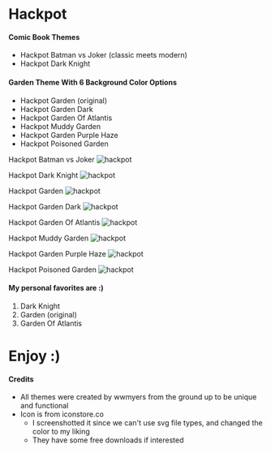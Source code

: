# Hackpot

#### Comic Book Themes
* Hackpot Batman vs Joker (classic meets modern)
* Hackpot Dark Knight

#### Garden Theme With 6 Background Color Options
* Hackpot Garden (original)
* Hackpot Garden Dark
* Hackpot Garden Of Atlantis
* Hackpot Muddy Garden
* Hackpot Garden Purple Haze
* Hackpot Poisoned Garden

Hackpot Batman vs Joker
![hackpot](https://github.com/wwmyers/hackpot/raw/master/images/hackpotbatmanvsjoker.png)

Hackpot Dark Knight
![hackpot](https://github.com/wwmyers/hackpot/raw/master/images/hackpotdarkknight.png)

Hackpot Garden
![hackpot](https://github.com/wwmyers/hackpot/raw/master/images/hackpotgarden.png)

Hackpot Garden Dark
![hackpot](https://github.com/wwmyers/hackpot/raw/master/images/hackpotgardendark.png)

Hackpot Garden Of Atlantis
![hackpot](https://github.com/wwmyers/hackpot/raw/master/images/hackpotgardenofatlantis.png)

Hackpot Muddy Garden
![hackpot](https://github.com/wwmyers/hackpot/raw/master/images/hackpotmuddygarden.png)

Hackpot Garden Purple Haze
![hackpot](https://github.com/wwmyers/hackpot/raw/master/images/hackpotgardenpurplehaze.png)

Hackpot Poisoned Garden
![hackpot](https://github.com/wwmyers/hackpot/raw/master/images/hackpotpoisonedgarden.png)

#### My personal favorites are :)
1. Dark Knight
2. Garden (original)
3. Garden Of Atlantis

# Enjoy :)

#### Credits
* All themes were created by wwmyers from the ground up to be unique and functional
* Icon is from iconstore.co
  * I screenshotted it since we can't use svg file types, and changed the color to my liking
  * They have some free downloads if interested

<!--ctrl+shift+v to preview-->